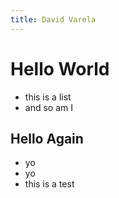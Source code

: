 ```yaml
---
title: David Varela
---
```


# Hello World

* this is a list
* and so am I

## Hello Again

* yo
* yo
* this is a test


